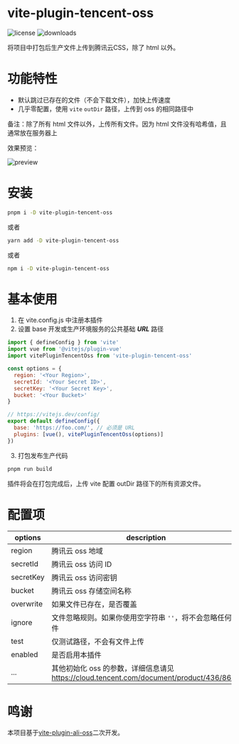 vite-plugin-tencent-oss
=======
![license](https://img.shields.io/npm/l/vite-plugin-tencent-oss)
![downloads](https://img.shields.io/npm/dt/vite-plugin-tencent-oss)

将项目中打包后生产文件上传到腾讯云CSS，除了 html 以外。

# 功能特性

- 默认跳过已存在的文件（不会下载文件），加快上传速度
- 几乎零配置，使用 `vite` `outDir` 路径，上传到 oss 的相同路径中

备注：除了所有 html 文件以外，上传所有文件。因为 html 文件没有哈希值，且通常放在服务器上

效果预览：

![preview](https://static-1253419794.cos.ap-nanjing.myqcloud.com/img/1656215242281.png)

# 安装

```bash
pnpm i -D vite-plugin-tencent-oss
```

或者

```bash
yarn add -D vite-plugin-tencent-oss
```

或者

```bash
npm i -D vite-plugin-tencent-oss
```

# 基本使用

1. 在 vite.config.js 中注册本插件
2. 设置 base 开发或生产环境服务的公共基础 ***URL*** 路径

```javascript
import { defineConfig } from 'vite'
import vue from '@vitejs/plugin-vue'
import vitePluginTencentOss from 'vite-plugin-tencent-oss'

const options = {
  region: '<Your Region>',
  secretId: '<Your Secret ID>',
  secretKey: '<Your Secret Key>',
  bucket: '<Your Bucket>'
}

// https://vitejs.dev/config/
export default defineConfig({
  base: 'https://foo.com/', // 必须是 URL
  plugins: [vue(), vitePluginTencentOss(options)]
})
```
3. 打包发布生产代码

```bash
pnpm run build
```

插件将会在打包完成后，上传 vite 配置 outDir 路径下的所有资源文件。

# 配置项

| options   | description                                                                     | type    | default       |
|-----------|---------------------------------------------------------------------------------|---------|---------------|
| region    | 腾讯云 oss 地域                                                                      | string  |               |
| secretId  | 腾讯云 oss 访问 ID                                                                   | string  |               |
| secretKey | 腾讯云 oss 访问密钥                                                                    | string  |               |
| bucket    | 腾讯云 oss 存储空间名称                                                                  | string  |               |
| overwrite | 如果文件已存在，是否覆盖                                                                    | boolean | false         |
| ignore    | 文件忽略规则。如果你使用空字符串 `''`，将不会忽略任何文件                                                 | boolean | `'**/*.html'` |
| test      | 仅测试路径，不会有文件上传                                                                   | boolean | false         |
| enabled   | 是否启用本插件                                                                         | boolean | true          |
| ...       | 其他初始化 oss 的参数，详细信息请见 https://cloud.tencent.com/document/product/436/8629 | any | |

# 鸣谢
本项目基于[vite-plugin-ali-oss](https://github.com/xiaweiss/vite-plugin-ali-oss)二次开发。
